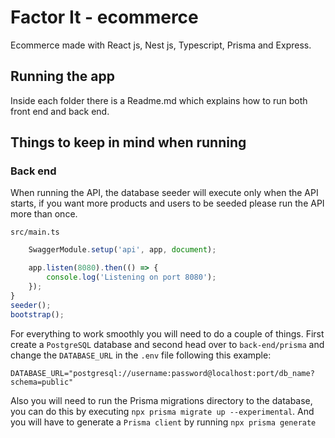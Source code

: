 # Factor It - ecommerce

Ecommerce made with React js, Nest js, Typescript, Prisma and Express.

## Running the app

Inside each folder there is a Readme.md which explains how to run both front end and back end.

## Things to keep in mind when running
### Back end
When running the API, the database seeder will execute only when the API starts, if you want more products and users to be seeded please run the API more than once.

``
src/main.ts
``
```typescript
	SwaggerModule.setup('api', app, document);

	app.listen(8080).then(() => {
		console.log('Listening on port 8080');
	});
}
seeder();
bootstrap();

```
For everything to  work smoothly you will need to do a couple of things. First create a `PostgreSQL` database and second head over to `back-end/prisma` and change the `DATABASE_URL` in the `.env` file following this example:

```
DATABASE_URL="postgresql://username:password@localhost:port/db_name?schema=public"
```

Also you will need to run the Prisma migrations directory to the database, you can do this by executing `npx prisma migrate up --experimental`. And you will have to generate a `Prisma client` by running `npx prisma generate` 